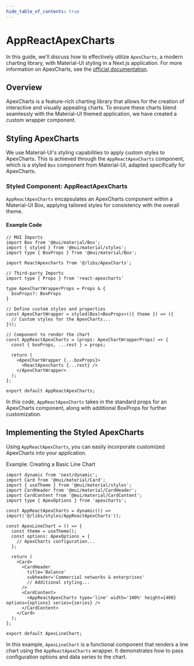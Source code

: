 ```yaml
---
hide_table_of_contents: true
---
```


# AppReactApexCharts

In this guide, we'll discuss how to effectively utilize `ApexCharts`, a modern charting library, with Material-UI styling in a Next.js application. For more information on ApexCharts, see the [official documentation](https://apexcharts.com/).

## Overview

ApexCharts is a feature-rich charting library that allows for the creation of interactive and visually appealing charts. To ensure these charts blend seamlessly with the Material-UI themed application, we have created a custom wrapper component.

## Styling ApexCharts

We use Material-UI's styling capabilities to apply custom styles to ApexCharts. This is achieved through the `AppReactApexCharts` component, which is a styled `Box` component from Material-UI, adapted specifically for ApexCharts.

### Styled Component: AppReactApexCharts

`AppReactApexCharts` encapsulates an ApexCharts component within a Material-UI Box, applying tailored styles for consistency with the overall theme.

#### Example Code

```tsx
// MUI Imports
import Box from '@mui/material/Box';
import { styled } from '@mui/material/styles';
import type { BoxProps } from '@mui/material/Box';

import ReactApexcharts from '@/libs/ApexCharts';

// Third-party Imports
import type { Props } from 'react-apexcharts'

type ApexChartWrapperProps = Props & {
  boxProps?: BoxProps
}

// Define custom styles and properties
const ApexChartWrapper = styled(Box)<BoxProps>(({ theme }) => ({
  // Custom styles for the ApexCharts...
}));

// Component to render the chart
const AppReactApexCharts = (props: ApexChartWrapperProps) => {
  const { boxProps, ...rest } = props;

  return (
    <ApexChartWrapper {...boxProps}>
      <ReactApexcharts {...rest} />
    </ApexChartWrapper>
  );
};

export default AppReactApexCharts;
```

In this code, `AppReactApexCharts` takes in the standard props for an ApexCharts component, along with additional BoxProps for further customization.

## Implementing the Styled ApexCharts

Using `AppReactApexCharts`, you can easily incorporate customized ApexCharts into your application.

Example: Creating a Basic Line Chart

```tsx
import dynamic from 'next/dynamic';
import Card from '@mui/material/Card';
import { useTheme } from '@mui/material/styles';
import CardHeader from '@mui/material/CardHeader';
import CardContent from '@mui/material/CardContent';
import type { ApexOptions } from 'apexcharts';

const AppReactApexCharts = dynamic(() => import('@/libs/styles/AppReactApexCharts'));

const ApexLineChart = () => {
  const theme = useTheme();
  const options: ApexOptions = {
    // ApexCharts configuration...
  };

  return (
    <Card>
      <CardHeader
        title='Balance'
        subheader='Commercial networks & enterprises'
        // Additional styling...
      />
      <CardContent>
        <AppReactApexCharts type='line' width='100%' height={400} options={options} series={series} />
      </CardContent>
    </Card>
  );
};

export default ApexLineChart;
```

In this example, `ApexLineChart` is a functional component that renders a line chart using the `AppReactApexCharts` wrapper. It demonstrates how to pass configuration options and data series to the chart.
